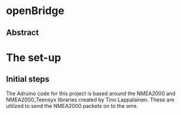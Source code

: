 # openBridge

## Abstract

# The set-up


## Initial steps

The Adruino code for this project is based around the NMEA2000 and NMEA2000_Teensyx libraries created by Tino Lappalainen. These are utilized to send the NMEA2000 packets on to the wire.

